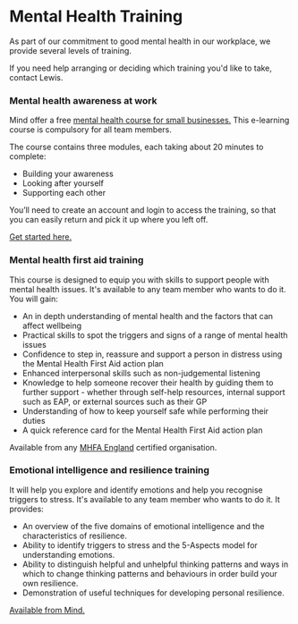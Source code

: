 # Mental Health Training

As part of our commitment to good mental health in our workplace, we provide several levels of training.

If you need help arranging or deciding which training you'd like to take, contact Lewis.

### Mental health awareness at work

Mind offer a free [mental health course for small businesses.](https://www.mentalhealthatwork.org.uk/resource/mental-health-for-small-workplaces-elearning/?read=more) This e-learning course is compulsory for all team members.

The course contains three modules, each taking about 20 minutes to complete:

* Building your awareness 
* Looking after yourself 
* Supporting each other

You’ll need to create an account and login to access the training, so that you can easily return and pick it up where you left off.

[Get started here.](https://smallworkplaces.mind.org.uk/)

### Mental health first aid training

This course is designed to equip you with skills to support people with mental health issues. It's available to any team member who wants to do it. You will gain:

* An in depth understanding of mental health and the factors that can affect wellbeing
* Practical skills to spot the triggers and signs of a range of mental health issues
* Confidence to step in, reassure and support a person in distress using the Mental Health First Aid action plan
* Enhanced interpersonal skills such as non-judgemental listening
* Knowledge to help someone recover their health by guiding them to further support - whether through self-help resources, internal support such as EAP, or external sources such as their GP
* Understanding of how to keep yourself safe while performing their duties
* A quick reference card for the Mental Health First Aid action plan

Available from any [MHFA England](https://mhfaengland.org/organisations/workplace/2-day/) certified organisation.

### Emotional intelligence and resilience training

It will help you explore and identify emotions and help you recognise triggers to stress. It's available to any team member who wants to do it. It provides:

* An overview of the five domains of emotional intelligence and the characteristics of resilience. 
* Ability to identify triggers to stress and the 5-Aspects model for understanding emotions. 
* Ability to distinguish helpful and unhelpful thinking patterns and ways in which to change thinking patterns and behaviours in order build your own resilience. 
* Demonstration of useful techniques for developing personal resilience.

[Available from Mind.](https://www.mind.org.uk/workplace/training-consultancy/upcoming-courses/emotional-intelligence/?ctaId=/workplace/training-consultancy/courses-for-anyone/courses-for-anyone/emotional-intelligence/)

